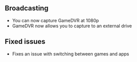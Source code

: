## Broadcasting
- You can now capture GameDVR at 1080p
- GameDVR now allows you to capture to an external drive

## Fixed issues
- Fixes an issue with switching between games and apps